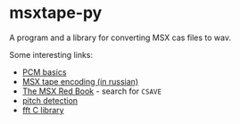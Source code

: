msxtape-py
==========

A program and a library for converting MSX cas files to wav.

Some interesting links:

* [PCM basics](http://www.cplusplus.com/forum/general/109119/)
* [MSX tape encoding (in russian)](https://github.com/oboroc/msx-books/blob/master/msx2-fb-1993-ru.md#10)
* [The MSX Red Book](https://github.com/gseidler/The-MSX-Red-Book/blob/master/the_msx_red_book.md) - search for `CSAVE`
* [pitch detection](https://www.bdti.com/Resources/Comp.DSP.FAQ/Part2)
* [fft C library](http://www.fftw.org/)